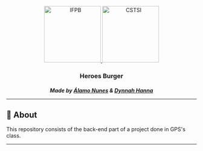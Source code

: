<p align="center">
  <a href="https://www.ifpb.edu.br/">
    <img alt="IFPB" src="https://avatars0.githubusercontent.com/u/2523928?s=400&v=4" width=150 >
  </a>
  
  <a href="https://estudante.ifpb.edu.br/cursos/39">
  <img alt="CSTSI" src="https://henrifrade.github.io/Marvelist/images/others/TSI.svg" width=150>
  </a>
</p>

<h3 align="center">
  Heroes Burger
</h3>

<h5 align="center"> Made by <a href="https://github.com/alamonunes">Álamo Nunes</a> & <a href="https://github.com/dynnah">Dynnah Hanna</a>

---

## :notebook: About 

This repository consists of the back-end part of a project done in GPS's class.

---
